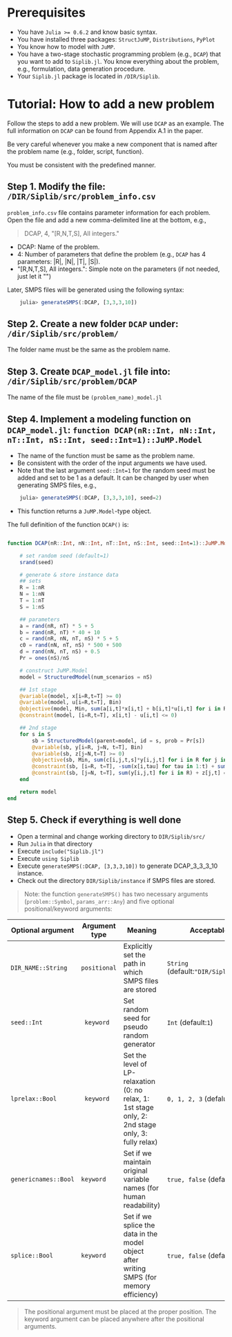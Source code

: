 # Prerequisites

- You have `Julia >= 0.6.2` and know basic syntax. 
- You have installed three packages: `StructJuMP`, `Distributions`, `PyPlot`
- You know how to model with `JuMP`.
- You have a two-stage stochastic programming problem (e.g., `DCAP`) that you want to add to `Siplib.jl`. You know everything about the problem, e.g., formulation, data generation procedure.
- Your `Siplib.jl` package is located in `/DIR/Siplib`.

# Tutorial: How to add a new problem
Follow the steps to add a new problem. We will use `DCAP` as an example. The full information on `DCAP` can be found from Appendix A.1 in the paper.

Be very careful whenever you make a new component that is named after the problem name (e.g., folder, script, function). 

You must be consistent with the predefined manner.

## Step 1. Modify the file: `/DIR/Siplib/src/problem_info.csv`

`problem_info.csv` file contains parameter information for each problem. Open the file and add a new comma-delimited line at the bottom, e.g.,
> DCAP, 4, "[R,N,T,S], All integers."

- DCAP: Name of the problem.
- 4: Number of parameters that define the problem (e.g., `DCAP` has 4 parameters: |R|, |N|, |T|, |S|).
- "[R,N,T,S], All integers.": Simple note on the parameters (if not needed, just let it "")

Later, SMPS files will be generated using the following syntax:

```julia
	julia> generateSMPS(:DCAP, [3,3,3,10])
```


## Step 2. Create a new folder `DCAP` under: `/dir/Siplib/src/problem/`

The folder name must be the same as the problem name.

## Step 3. Create `DCAP_model.jl` file into: `/dir/Siplib/src/problem/DCAP`

The name of the file must be `(problem_name)_model.jl`

## Step 4. Implement a modeling function on `DCAP_model.jl`: ``function DCAP(nR::Int, nN::Int, nT::Int, nS::Int, seed::Int=1)::JuMP.Model``

- The name of the function must be same as the problem name.
- Be consistent with the order of the input arguments we have used. 
- Note that the last argument `seed::Int=1` for the random seed must be added and set to be 1 as a default. It can be changed by user when generating SMPS files, e.g., 

```julia
	julia> generateSMPS(:DCAP, [3,3,3,10], seed=2)
```
- This function returns a `JuMP.Model`-type object.

The full definition of the function ``DCAP()`` is:
```julia

function DCAP(nR::Int, nN::Int, nT::Int, nS::Int, seed::Int=1)::JuMP.Model

    # set random seed (default=1)
    srand(seed)

    # generate & store instance data
    ## sets
    R = 1:nR
    N = 1:nN
    T = 1:nT
    S = 1:nS

    ## parameters
    a = rand(nR, nT) * 5 + 5
    b = rand(nR, nT) * 40 + 10
    c = rand(nR, nN, nT, nS) * 5 + 5
    c0 = rand(nN, nT, nS) * 500 + 500
    d = rand(nN, nT, nS) + 0.5
    Pr = ones(nS)/nS

    # construct JuMP.Model
    model = StructuredModel(num_scenarios = nS)

    ## 1st stage
    @variable(model, x[i=R,t=T] >= 0)
    @variable(model, u[i=R,t=T], Bin)
    @objective(model, Min, sum(a[i,t]*x[i,t] + b[i,t]*u[i,t] for i in R for t in T))
    @constraint(model, [i=R,t=T], x[i,t] - u[i,t] <= 0)

    ## 2nd stage
    for s in S
        sb = StructuredModel(parent=model, id = s, prob = Pr[s])
        @variable(sb, y[i=R, j=N, t=T], Bin)
        @variable(sb, z[j=N,t=T] >= 0)
        @objective(sb, Min, sum(c[i,j,t,s]*y[i,j,t] for i in R for j in N for t in T) + sum(c0[j,t,s]*z[j,t] for j in N for t in T))
        @constraint(sb, [i=R, t=T], -sum(x[i,tau] for tau in 1:t) + sum(d[j,t,s]*y[i,j,t] for j in N) <= 0)
        @constraint(sb, [j=N, t=T], sum(y[i,j,t] for i in R) + z[j,t] == 1)
    end

    return model
end
```

## Step 5. Check if everything is well done
- Open a terminal and change working directory to `DIR/Siplib/src/`
- Run `Julia` in that directory
- Execute `include("Siplib.jl")`
- Execute `using Siplib`
- Execute `generateSMPS(:DCAP, [3,3,3,10])` to generate DCAP_3_3_3_10 instance.
- Check out the directory `DIR/Siplib/instance` if SMPS files are stored.
> Note: the function `generateSMPS()` has two necessary arguments (`problem::Symbol`, `params_arr::Any`) and five optional positional/keyword arguments: 

Optional argument | Argument type | Meaning |Acceptable value | Example
--- | --- | --- | --- | ---
`DIR_NAME::String` | `positional` |Explicitly set the path in which SMPS files are stored |`String` (default:`"DIR/Siplib/instance"`)|`generateSMPS(:DCAP,[3,3,3,10],"another/path")`
`seed::Int` | ` keyword` |Set random seed for pseudo random generator|`Int` (default:`1`)|`generateSMPS(:DCAP,[3,3,3,10],"another/path",seed=2)`
`lprelax::Bool`|` keyword`|Set the level of LP-relaxation (0: no relax, 1: 1st stage only, 2: 2nd stage only, 3: fully relax)|`0, 1, 2, 3` (defalut:`0`)|`generateSMPS(:DCAP,[3,3,3,10],"another/path",lprelax=2)`
`genericnames::Bool`|`keyword`|Set if we maintain original variable names (for human readability)|`true, false` (default:`true`)|`generateSMPS(:DCAP,[3,3,3,10],"another/path",genericnames=false)`
`splice::Bool`|`keyword`|Set if we splice the data in the model object after writing SMPS (for memory efficiency)|`true, false` (default:`true`)|`generateSMPS(:DCAP,[3,3,3,10],"another/path",splice=false)`

> The positional argument must be placed at the proper position. The keyword argument can be placed anywhere after the positional arguments.